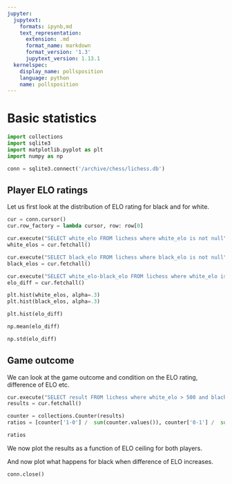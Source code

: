 ```yaml
---
jupyter:
  jupytext:
    formats: ipynb,md
    text_representation:
      extension: .md
      format_name: markdown
      format_version: '1.3'
      jupytext_version: 1.13.1
  kernelspec:
    display_name: pollsposition
    language: python
    name: pollsposition
---
```


# Basic statistics

```python
import collections
import sqlite3
import matplotlib.pyplot as plt
import numpy as np

conn = sqlite3.connect('/archive/chess/lichess.db')
```

## Player ELO ratings


Let us first look at the distribution of ELO rating for black and for white.

```python
cur = conn.cursor()
cur.row_factory = lambda cursor, row: row[0]

cur.execute("SELECT white_elo FROM lichess where white_elo is not null")
white_elos = cur.fetchall()

cur.execute("SELECT black_elo FROM lichess where black_elo is not null")
black_elos = cur.fetchall()

cur.execute("SELECT white_elo-black_elo FROM lichess where white_elo is not null and black_elo is not null")
elo_diff = cur.fetchall()
```

```python
plt.hist(white_elos, alpha=.3)
plt.hist(black_elos, alpha=.3)
```

```python
plt.hist(elo_diff)
```

```python
np.mean(elo_diff)
```

```python
np.std(elo_diff)
```

## Game outcome

We can look at the game outcome and condition on the ELO rating, difference of ELO etc.

```python
cur.execute("SELECT result FROM lichess where white_elo > 500 and black_elo > 500")
results = cur.fetchall()
```

```python
counter = collections.Counter(results)
ratios = [counter['1-0'] /  sum(counter.values()), counter['0-1'] /  sum(counter.values()), counter['1/2-1/2'] /  sum(counter.values())]
```

```python
ratios
```

We now plot the results as a function of ELO ceiling for both players.


And now plot what happens for black when difference of ELO increases.

```python
conn.close()
```

```python

```
